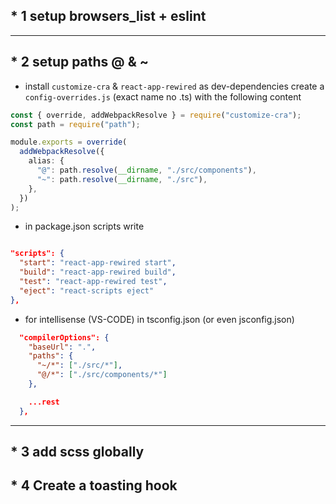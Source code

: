 ## \* 1 setup browsers_list + eslint

---

## \* 2 setup paths @ & ~

- install `customize-cra` & `react-app-rewired` as dev-dependencies
  create a `config-overrides.js` (exact name no .ts) with the following content

```ts
const { override, addWebpackResolve } = require("customize-cra");
const path = require("path");

module.exports = override(
  addWebpackResolve({
    alias: {
      "@": path.resolve(__dirname, "./src/components"),
      "~": path.resolve(__dirname, "./src"),
    },
  })
);
```

- in package.json scripts write

```json

"scripts": {
  "start": "react-app-rewired start",
  "build": "react-app-rewired build",
  "test": "react-app-rewired test",
  "eject": "react-scripts eject"
},

```

- for intellisense (VS-CODE) in tsconfig.json (or even jsconfig.json)

```json
  "compilerOptions": {
    "baseUrl": ".",
    "paths": {
      "~/*": ["./src/*"],
      "@/*": ["./src/components/*"]
    },

    ...rest
  },

```

---

## \* 3 add scss globally

## \* 4 Create a toasting hook
